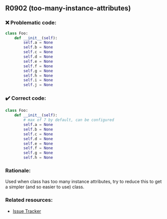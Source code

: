 ## R0902 (too-many-instance-attributes)

### :x: Problematic code:

```python
class Foo:
    def __init__(self):
        self.a = None
        self.b = None
        self.c = None
        self.d = None
        self.e = None
        self.f = None
        self.g = None
        self.h = None
        self.i = None
        self.j = None
```

### :heavy_check_mark: Correct code:

```python
class Foo:
    def __init__(self):
        # max of 7 by default, can be configured
        self.a = None
        self.b = None
        self.c = None
        self.d = None
        self.e = None
        self.f = None
        self.g = None
        self.h = None
```

### Rationale:

Used when class has too many instance attributes, try to reduce this to get a
simpler (and so easier to use) class.

### Related resources:

- [Issue Tracker](https://github.com/PyCQA/pylint/issues?q=is%3Aissue+%22too-many-instance-attributes%22+OR+%22R0902%22)
